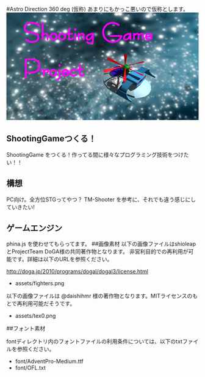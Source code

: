 #Astro Direction 360 deg (仮称)
あまりにもかっこ悪いので仮称とします。
<img src="head.png" />
## ShootingGameつくる！
ShootingGame をつくる！作ってる間に様々なプログラミング技術をつけたい！！
## 構想
PC向け。全方位STGってやつ？ TM-Shooter を参考に、それでも違う感じにしていきたい!
## ゲームエンジン
phina.js を使わせてもらってます。
##画像素材
以下の画像ファイルはshioleapとProjectTeam DoGA様の共同著作物となります。 非営利目的での再利用が可能です。詳細は以下のURLを参照ください。

http://doga.jp/2010/programs/dogal/dogal3/license.html

- assets/fighters.png

以下の画像ファイルは @daishihmr 様の著作物となります。MITライセンスのもとで再利用可能だそうです。

- assets/tex0.png

##フォント素材

fontディレクトリ内のフォントファイルの利用条件については、以下のtxtファイルを参照ください。

- font/AdventPro-Medium.ttf
- font/OFL.txt

